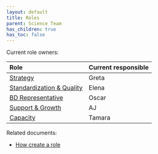 ```yaml
---
layout: default
title: Roles
parent: Science Team
has_children: true
has_toc: false
---
```


Current role owners:

| Role | Current responsible |
|:--|:--|
| [Strategy](/devismos/docs/sciteam/roles/strategy) | Greta |
| [Standardization & Quality](/devismos/docs/sciteam/roles/standardisation-quality) | Elena |
| [BD Representative](/devismos/docs/sciteam/roles/bd-rep) | Oscar |
| [Support & Growth](/devismos/docs/sciteam/roles/support) | AJ |
| [Capacity](/devismos/docs/sciteam/roles/capacity) | Tamara |

Related documents:

* [How create a role](/devismos/docs/sciteam/resources/create-role)